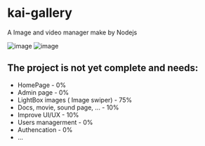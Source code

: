 # kai-gallery
A Image and video manager make by Nodejs

![image](https://github.com/linoxolus/kai-gallery/assets/141021414/c52c41e0-d9c2-46b0-9cdf-8421c2678c11)
![image](https://github.com/linoxolus/kai-gallery/assets/141021414/9cee63b6-bcd2-495b-9269-044946baed29)



## The project is not yet complete and needs:
- HomePage - 0%
- Admin page - 0%
- LightBox images ( Image swiper) - 75%
- Docs, movie, sound page, ... - 10%
- Improve UI/UX - 10%
- Users managerment - 0%
- Authencation - 0%
- ...